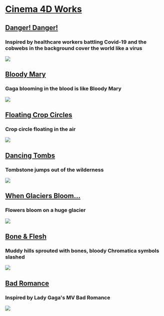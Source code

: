 # [Cinema 4D Works](https://chengbo-xing.webflow.io/)

## [Danger! Danger!](https://youtu.be/Abdf4pdOv1o)
### Inspired by healthcare workers battling Covid-19 and the cobwebs in the background cover the world like a virus

<a href="https://youtu.be/Abdf4pdOv1o"><img src="https://github.com/CHENGBO97/Creative-Portfolio/blob/main/Cinema%204D/images/Danger!%20Danger!.GIF"></a>

## [Bloody Mary](https://youtu.be/Xr55VnOMWyE)
### Gaga blooming in the blood is like Bloody Mary

<a href="https://youtu.be/Xr55VnOMWyE"><img src="https://github.com/CHENGBO97/Creative-Portfolio/blob/main/Cinema%204D/images/Bloody%20Mary.GIF"></a>

## [Floating Crop Circles](https://youtu.be/C98s0S-u9NM)
### Crop circle floating in the air

<a href="https://youtu.be/C98s0S-u9NM"><img src="https://github.com/CHENGBO97/Creative-Portfolio/blob/main/Cinema%204D/images/Floating%20Crop%20Circles.GIF"></a>

## [Dancing Tombs](https://youtu.be/VPhcmfo7V3I)
### Tombstone jumps out of the wilderness

<a href="https://youtu.be/VPhcmfo7V3I"><img src="https://github.com/CHENGBO97/Creative-Portfolio/blob/main/Cinema%204D/images/Dancing%20Tombs.GIF"></a>

## [When Glaciers Bloom…](https://youtu.be/Vr9DjboBFVw)
### Flowers bloom on a huge glacier

<a href="https://youtu.be/Vr9DjboBFVw"><img src="https://github.com/CHENGBO97/Creative-Portfolio/blob/main/Cinema%204D/images/When%20Glaciers%20Bloom%E2%80%A6.GIF"></a>

## [Bone & Flesh](https://youtu.be/JP3pULQpYs4)
### Muddy hills sprouted with bones, bloody Chromatica symbols slashed

<a href="https://youtu.be/JP3pULQpYs4"><img src="https://github.com/CHENGBO97/Creative-Portfolio/blob/main/Cinema%204D/images/Bone%20%26%20Flesh.GIF"></a>

## [Bad Romance](https://youtu.be/-uIMx5TMsUw)
### Inspired by Lady Gaga's MV Bad Romance

<a href="https://youtu.be/-uIMx5TMsUw"><img src="https://github.com/CHENGBO97/Creative-Portfolio/blob/main/Cinema%204D/images/Bad%20Romance.GIF"></a>
